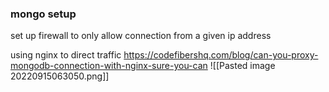### mongo setup
set up firewall to only allow connection from a given ip address

using nginx to direct traffic
https://codefibershq.com/blog/can-you-proxy-mongodb-connection-with-nginx-sure-you-can
![[Pasted image 20220915063050.png]]